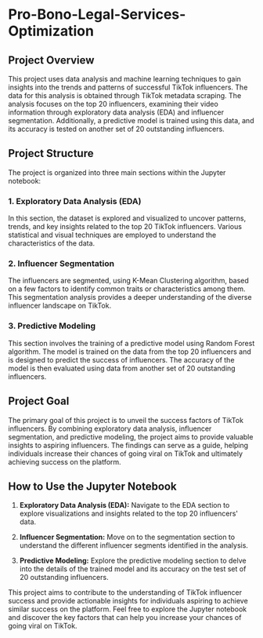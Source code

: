 # Pro-Bono-Legal-Services-Optimization

## Project Overview

This project uses data analysis and machine learning techniques to gain insights into the trends and patterns of successful TikTok influencers. The data for this analysis is obtained through TikTok metadata scraping. The analysis focuses on the top 20 influencers, examining their video information through exploratory data analysis (EDA) and influencer segmentation. Additionally, a predictive model is trained using this data, and its accuracy is tested on another set of 20 outstanding influencers.

## Project Structure

The project is organized into three main sections within the Jupyter notebook:

### 1. Exploratory Data Analysis (EDA)

In this section, the dataset is explored and visualized to uncover patterns, trends, and key insights related to the top 20 TikTok influencers. Various statistical and visual techniques are employed to understand the characteristics of the data.

### 2. Influencer Segmentation

The influencers are segmented, using K-Mean Clustering algorithm, based on a few factors to identify common traits or characteristics among them. This segmentation analysis provides a deeper understanding of the diverse influencer landscape on TikTok.

### 3. Predictive Modeling

This section involves the training of a predictive model using Random Forest algorithm. The model is trained on the data from the top 20 influencers and is designed to predict the success of influencers. The accuracy of the model is then evaluated using data from another set of 20 outstanding influencers.

## Project Goal

The primary goal of this project is to unveil the success factors of TikTok influencers. By combining exploratory data analysis, influencer segmentation, and predictive modeling, the project aims to provide valuable insights to aspiring influencers. The findings can serve as a guide, helping individuals increase their chances of going viral on TikTok and ultimately achieving success on the platform.

## How to Use the Jupyter Notebook

1. **Exploratory Data Analysis (EDA):** Navigate to the EDA section to explore visualizations and insights related to the top 20 influencers' data.

2. **Influencer Segmentation:** Move on to the segmentation section to understand the different influencer segments identified in the analysis.

3. **Predictive Modeling:** Explore the predictive modeling section to delve into the details of the trained model and its accuracy on the test set of 20 outstanding influencers.

This project aims to contribute to the understanding of TikTok influencer success and provide actionable insights for individuals aspiring to achieve similar success on the platform. Feel free to explore the Jupyter notebook and discover the key factors that can help you increase your chances of going viral on TikTok.
